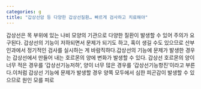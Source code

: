 ```yaml
---
categories: g
title: "갑상선암 등 다양한 갑상선질환… 빠르게 검사하고 치료해야"
---
```

갑상선은 목 부위에 있는 나비 모양의 기관으로 다양한 질환이 발생할 수 있어 주의가 요구된다. 갑상선의 기능이 저하되면서 문제가 되기도 하고, 혹이 생길 수도 있으므로 산부인과에서 정기적인 검사를 실시하는 게 바람직하다.갑상선의 기능에 문제가 발생한 경우는 갑상선에서 만들어 내는 호르몬의 양에 변화가 발생할 수 있다. 갑상선 호르몬의 양이 너무 적은 경우를 ‘갑상선기능저하’, 양이 너무 많은 경우를 ‘갑상선기능항진’이라고 부른다.이처럼 갑상선 기능에 문제가 발생할 경우 양쪽 모두에서 심한 피곤감이 발생할 수 있으므로 원인 모를 피로